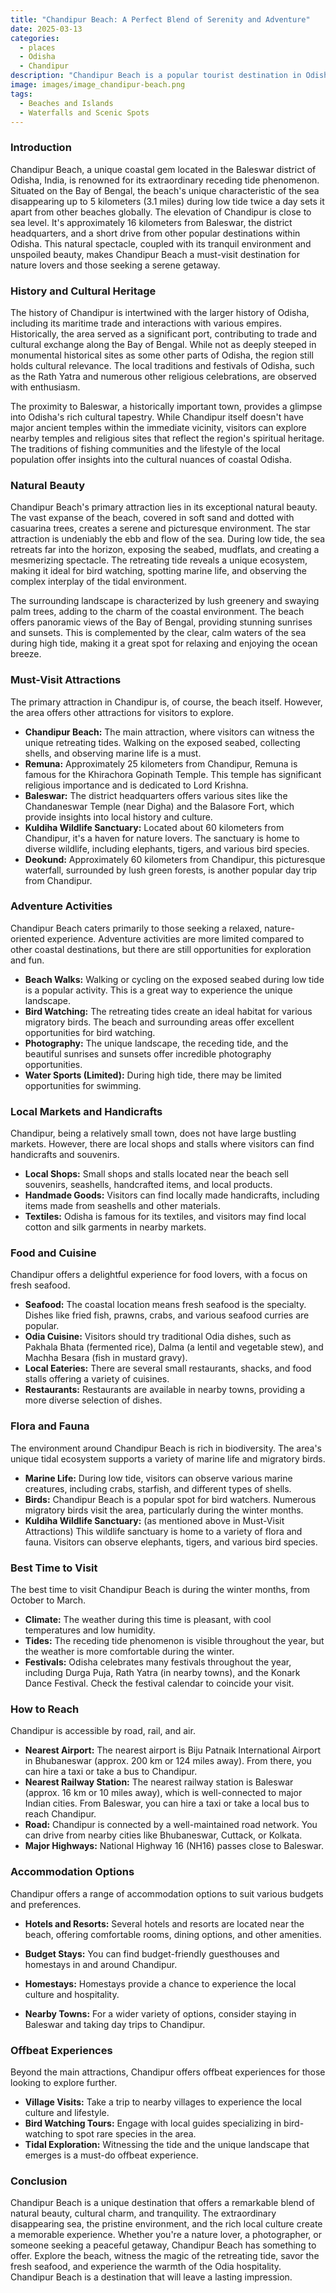 ```yaml
---
title: "Chandipur Beach: A Perfect Blend of Serenity and Adventure"
date: 2025-03-13
categories:
  - places
  - Odisha
  - Chandipur
description: "Chandipur Beach is a popular tourist destination in Odisha, known for its golden sands and crystal-clear waters. It offers a perfect blend of natural beauty and adventure, making it ideal for both relaxation and water sports activities."
image: images/image_chandipur-beach.png
tags: 
  - Beaches and Islands
  - Waterfalls and Scenic Spots
---
```



### **Introduction**

Chandipur Beach, a unique coastal gem located in the Baleswar district of Odisha, India, is renowned for its extraordinary receding tide phenomenon. Situated on the Bay of Bengal, the beach's unique characteristic of the sea disappearing up to 5 kilometers (3.1 miles) during low tide twice a day sets it apart from other beaches globally. The elevation of Chandipur is close to sea level. It's approximately 16 kilometers from Baleswar, the district headquarters, and a short drive from other popular destinations within Odisha. This natural spectacle, coupled with its tranquil environment and unspoiled beauty, makes Chandipur Beach a must-visit destination for nature lovers and those seeking a serene getaway.

### **History and Cultural Heritage**

The history of Chandipur is intertwined with the larger history of Odisha, including its maritime trade and interactions with various empires. Historically, the area served as a significant port, contributing to trade and cultural exchange along the Bay of Bengal. While not as deeply steeped in monumental historical sites as some other parts of Odisha, the region still holds cultural relevance. The local traditions and festivals of Odisha, such as the Rath Yatra and numerous other religious celebrations, are observed with enthusiasm.

The proximity to Baleswar, a historically important town, provides a glimpse into Odisha's rich cultural tapestry. While Chandipur itself doesn't have major ancient temples within the immediate vicinity, visitors can explore nearby temples and religious sites that reflect the region's spiritual heritage. The traditions of fishing communities and the lifestyle of the local population offer insights into the cultural nuances of coastal Odisha.

### **Natural Beauty**

Chandipur Beach's primary attraction lies in its exceptional natural beauty. The vast expanse of the beach, covered in soft sand and dotted with casuarina trees, creates a serene and picturesque environment. The star attraction is undeniably the ebb and flow of the sea. During low tide, the sea retreats far into the horizon, exposing the seabed, mudflats, and creating a mesmerizing spectacle. The retreating tide reveals a unique ecosystem, making it ideal for bird watching, spotting marine life, and observing the complex interplay of the tidal environment.



The surrounding landscape is characterized by lush greenery and swaying palm trees, adding to the charm of the coastal environment. The beach offers panoramic views of the Bay of Bengal, providing stunning sunrises and sunsets. This is complemented by the clear, calm waters of the sea during high tide, making it a great spot for relaxing and enjoying the ocean breeze.

### **Must-Visit Attractions**

The primary attraction in Chandipur is, of course, the beach itself. However, the area offers other attractions for visitors to explore.

*   **Chandipur Beach:** The main attraction, where visitors can witness the unique retreating tides. Walking on the exposed seabed, collecting shells, and observing marine life is a must.
*   **Remuna:** Approximately 25 kilometers from Chandipur, Remuna is famous for the Khirachora Gopinath Temple. This temple has significant religious importance and is dedicated to Lord Krishna.
*   **Baleswar:** The district headquarters offers various sites like the Chandaneswar Temple (near Digha) and the Balasore Fort, which provide insights into local history and culture.
*   **Kuldiha Wildlife Sanctuary:** Located about 60 kilometers from Chandipur, it's a haven for nature lovers. The sanctuary is home to diverse wildlife, including elephants, tigers, and various bird species.
*   **Deokund:** Approximately 60 kilometers from Chandipur, this picturesque waterfall, surrounded by lush green forests, is another popular day trip from Chandipur.

### **Adventure Activities**

Chandipur Beach caters primarily to those seeking a relaxed, nature-oriented experience. Adventure activities are more limited compared to other coastal destinations, but there are still opportunities for exploration and fun.

*   **Beach Walks:** Walking or cycling on the exposed seabed during low tide is a popular activity. This is a great way to experience the unique landscape.
*   **Bird Watching:** The retreating tides create an ideal habitat for various migratory birds. The beach and surrounding areas offer excellent opportunities for bird watching.
*   **Photography:** The unique landscape, the receding tide, and the beautiful sunrises and sunsets offer incredible photography opportunities.
*   **Water Sports (Limited):** During high tide, there may be limited opportunities for swimming.

### **Local Markets and Handicrafts**

Chandipur, being a relatively small town, does not have large bustling markets. However, there are local shops and stalls where visitors can find handicrafts and souvenirs.

*   **Local Shops:** Small shops and stalls located near the beach sell souvenirs, seashells, handcrafted items, and local products.
*   **Handmade Goods:** Visitors can find locally made handicrafts, including items made from seashells and other materials.
*   **Textiles:** Odisha is famous for its textiles, and visitors may find local cotton and silk garments in nearby markets.

### **Food and Cuisine**

Chandipur offers a delightful experience for food lovers, with a focus on fresh seafood.

*   **Seafood:** The coastal location means fresh seafood is the specialty. Dishes like fried fish, prawns, crabs, and various seafood curries are popular.
*   **Odia Cuisine:** Visitors should try traditional Odia dishes, such as Pakhala Bhata (fermented rice), Dalma (a lentil and vegetable stew), and Machha Besara (fish in mustard gravy).
*   **Local Eateries:** There are several small restaurants, shacks, and food stalls offering a variety of cuisines.
*   **Restaurants:** Restaurants are available in nearby towns, providing a more diverse selection of dishes.

### **Flora and Fauna**

The environment around Chandipur Beach is rich in biodiversity. The area's unique tidal ecosystem supports a variety of marine life and migratory birds.

*   **Marine Life:** During low tide, visitors can observe various marine creatures, including crabs, starfish, and different types of shells.
*   **Birds:** Chandipur Beach is a popular spot for bird watchers. Numerous migratory birds visit the area, particularly during the winter months.
*   **Kuldiha Wildlife Sanctuary:** (as mentioned above in Must-Visit Attractions) This wildlife sanctuary is home to a variety of flora and fauna. Visitors can observe elephants, tigers, and various bird species.

### **Best Time to Visit**

The best time to visit Chandipur Beach is during the winter months, from October to March.

*   **Climate:** The weather during this time is pleasant, with cool temperatures and low humidity.
*   **Tides:** The receding tide phenomenon is visible throughout the year, but the weather is more comfortable during the winter.
*   **Festivals:** Odisha celebrates many festivals throughout the year, including Durga Puja, Rath Yatra (in nearby towns), and the Konark Dance Festival. Check the festival calendar to coincide your visit.

### **How to Reach**

Chandipur is accessible by road, rail, and air.

*   **Nearest Airport:** The nearest airport is Biju Patnaik International Airport in Bhubaneswar (approx. 200 km or 124 miles away). From there, you can hire a taxi or take a bus to Chandipur.
*   **Nearest Railway Station:** The nearest railway station is Baleswar (approx. 16 km or 10 miles away), which is well-connected to major Indian cities. From Baleswar, you can hire a taxi or take a local bus to reach Chandipur.
*   **Road:** Chandipur is connected by a well-maintained road network. You can drive from nearby cities like Bhubaneswar, Cuttack, or Kolkata.
*   **Major Highways:** National Highway 16 (NH16) passes close to Baleswar.

### **Accommodation Options**

Chandipur offers a range of accommodation options to suit various budgets and preferences.

*   **Hotels and Resorts:** Several hotels and resorts are located near the beach, offering comfortable rooms, dining options, and other amenities.



*   **Budget Stays:** You can find budget-friendly guesthouses and homestays in and around Chandipur.
*   **Homestays:** Homestays provide a chance to experience the local culture and hospitality.
*   **Nearby Towns:** For a wider variety of options, consider staying in Baleswar and taking day trips to Chandipur.

### **Offbeat Experiences**

Beyond the main attractions, Chandipur offers offbeat experiences for those looking to explore further.

*   **Village Visits:** Take a trip to nearby villages to experience the local culture and lifestyle.
*   **Bird Watching Tours:** Engage with local guides specializing in bird-watching to spot rare species in the area.
*   **Tidal Exploration:** Witnessing the tide and the unique landscape that emerges is a must-do offbeat experience.

### **Conclusion**

Chandipur Beach is a unique destination that offers a remarkable blend of natural beauty, cultural charm, and tranquility. The extraordinary disappearing sea, the pristine environment, and the rich local culture create a memorable experience. Whether you're a nature lover, a photographer, or someone seeking a peaceful getaway, Chandipur Beach has something to offer. Explore the beach, witness the magic of the retreating tide, savor the fresh seafood, and experience the warmth of the Odia hospitality. Chandipur Beach is a destination that will leave a lasting impression.


